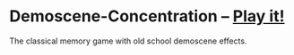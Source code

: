 # Demoscene-Concentration – [Play it!](http://daiw.de/games/demoscene-concentration)

The classical memory game with old school demoscene effects.